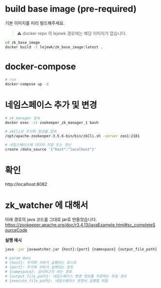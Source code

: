 # build base image (pre-required)
기본 이미지를 미리 빌드해주세요.
> :warning: docker repo 의 lejewk 경로에는 해당 이미지가 없습니다.
``` bash
cd zk_base_image
docker build -t lejewk/zk_base_image:latest .
```

# docker-compose
``` bash
# run
docker-compose up -d
```

# 네임스페이스 추가 및 변경
``` bash
# zk_manager 접속
docker exec -it zookeeper_zk_manager_1 bash

# zkCli로 주키퍼 앙상블 접속
/opt/apache-zookeeper-3.5.6-bin/bin/zkCli.sh -server zoo1:2181

# 네임스페이스에 데이터 저장 또는 갱신
create /data_source '{"host":"localhost"}'
```

# 확인
http://localhost:8082

# zk_watcher 에 대해서
아래 경로의 java 코드를 그대로 jar로 만들었습니다.
https://zookeeper.apache.org/doc/r3.4.13/javaExample.html#sc_completeSourceCode

**실행 예시**
``` bash
java -jar javawatcher.jar {host}:{port} {namespace} {output_file_path} {execute_file_path}

# param desc
# {host}: 주키퍼 서버가 실행되는 호스트
# {port}: 주키퍼 서버가 실행되는 포트
# {namespace}: 감시하고자 하는 경로
# {output_file_path}: 네임스페이스 변경 정보를 저장하는 파일 경로
# {execute_file_path}: 네임스페이스 변경시 실행할 파일
```